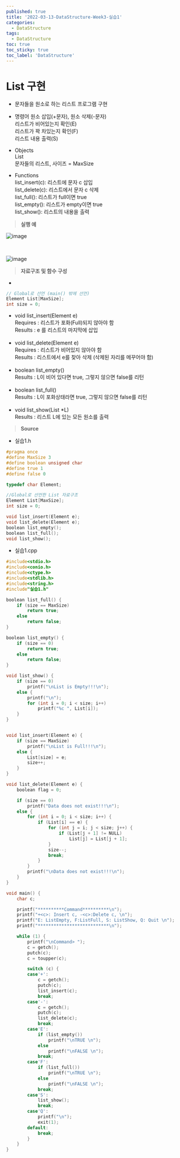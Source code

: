 ```yaml
---
published: true
title: '2022-03-13-DataStructure-Week3-실습1'
categories:
  - DataStructure
tags:
  - DataStructure
toc: true
toc_sticky: true
toc_label: 'DataStructure'
---
```


# List 구현

- 문자들을 원소로 하는 리스트 프로그램 구현

- 명령어
  원소 삽입(+문자), 원소 삭제(-문자)  
  리스트가 비어있는지 확인(E)  
  리스트가 꽉 차있는지 확인(F)  
  리스트 내용 출력(S)

- Objects  
  List  
  문자들의 리스트, 사이즈 = MaxSize

- Functions  
  list_insert(c): 리스트에 문자 c 삽입  
  list_delete(c): 리스트에서 문자 c 삭제  
  list_full(): 리스트가 full이면 true  
  list_empty(): 리스트가 empty이면 true  
  list_show(): 리스트의 내용을 출력

> **실행 예**

![image](https://github.com/222SeungHyun/222SeungHyun.github.io/blob/master/_images/%EC%9E%90%EB%A3%8C%EA%B5%AC%EC%A1%B0%EC%99%80%EC%8B%A4%EC%8A%B5-3%EC%9E%A5-%EC%8B%A4%EC%8A%B51-1.png?raw=true)

<br>

![image](https://github.com/222SeungHyun/222SeungHyun.github.io/blob/master/_images/%EC%9E%90%EB%A3%8C%EA%B5%AC%EC%A1%B0%EC%99%80%EC%8B%A4%EC%8A%B5-3%EC%9E%A5-%EC%8B%A4%EC%8A%B51-2.png?raw=true)

> **자료구조 및 함수 구성**

-

```C
// Global로 선언 (main() 밖에 선언)
Element List[MaxSize];
int size = 0;
```

- void list_insert(Element e)  
  Requires : 리스트가 포화(Full)되지 않아야 함  
  Results : e 를 리스트의 마지막에 삽입  
  <br>
- void list_delete(Element e)  
  Requires : 리스트가 비어있지 않아야 함  
  Results : 리스트에서 e를 찾아 삭제 (삭제된 자리를 메꾸어야 함)  
  <br>
- boolean list_empty()  
  Results : L이 비어 있다면 true, 그렇지 않으면 false를 리턴  
  <br>
- boolean list_full()  
  Results : L이 포화상태라면 true, 그렇지 않으면 false를 리턴  
  <br>
- void list_show(List \*L)  
  Results : 리스트 L에 있는 모든 원소를 출력

> **Source**

- 실습1.h

```C
#pragma once
#define MaxSize 3
#define boolean unsigned char
#define true 1
#define false 0

typedef char Element;

//Global로 선언한 List 자료구조
Element List[MaxSize];
int size = 0;

void list_insert(Element e);
void list_delete(Element e);
boolean list_empty();
boolean list_full();
void list_show();
```

- 실습1.cpp

```C
#include<stdio.h>
#include<conio.h>
#include<ctype.h>
#include<stdlib.h>
#include<string.h>
#include"실습1.h"

boolean list_full() {
	if (size == MaxSize)
		return true;
	else
		return false;
}

boolean list_empty() {
	if (size == 0)
		return true;
	else
		return false;
}

void list_show() {
	if (size == 0)
		printf("\nList is Empty!!!\n");
	else {
		printf("\n");
		for (int i = 0; i < size; i++)
			printf("%c ", List[i]);
	}
}


void list_insert(Element e) {
	if (size == MaxSize)
		printf("\nList is Full!!!\n");
	else {
		List[size] = e;
		size++;
	}
}

void list_delete(Element e) {
	boolean flag = 0;

	if (size == 0)
		printf("Data does not exist!!!\n");
	else {
		for (int i = 0; i < size; i++) {
			if (List[i] == e) {
				for (int j = i; j < size; j++) {
					if (List[j + 1] != NULL)
						List[j] = List[j + 1];
				}
				size--;
				break;
			}
		}
		printf("\nData does not exist!!!\n");
	}
}

void main() {
	char c;

	printf("**********Command**********\n");
	printf("+<c>: Insert c, -<c>:Delete c, \n");
	printf("E: ListEmpty, F:ListFull, S: ListShow, Q: Quit \n");
	printf("***************************\n");

	while (1) {
		printf("\nCommand> ");
		c = getch();
		putch(c);
		c = toupper(c);

		switch (c) {
		case'+':
			c = getch();
			putch(c);
			list_insert(c);
			break;
		case'-':
			c = getch();
			putch(c);
			list_delete(c);
			break;
		case'E':
			if (list_empty())
				printf("\nTRUE \n");
			else
				printf("\nFALSE \n");
			break;
		case'F':
			if (list_full())
				printf("\nTRUE \n");
			else
				printf("\nFALSE \n");
			break;
		case'S':
			list_show();
			break;
		case'Q':
			printf("\n");
			exit(1);
		default:
			break;
		}
	}
}
```
